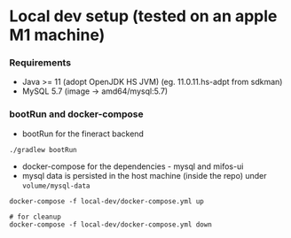 # Local dev setup (tested on an apple M1 machine)

### Requirements
* Java >= 11 (adopt OpenJDK HS JVM) (eg. 11.0.11.hs-adpt from sdkman)
* MySQL 5.7 (image -> amd64/mysql:5.7)

### bootRun and docker-compose

* bootRun for the fineract backend
```
./gradlew bootRun
```

* docker-compose for the dependencies - mysql and mifos-ui
* mysql data is persisted in the host machine (inside the repo) under `volume/mysql-data`
```
docker-compose -f local-dev/docker-compose.yml up

# for cleanup
docker-compose -f local-dev/docker-compose.yml down
```
